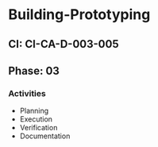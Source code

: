 # Building-Prototyping

## CI: CI-CA-D-003-005
## Phase: 03

### Activities
- Planning
- Execution
- Verification
- Documentation
